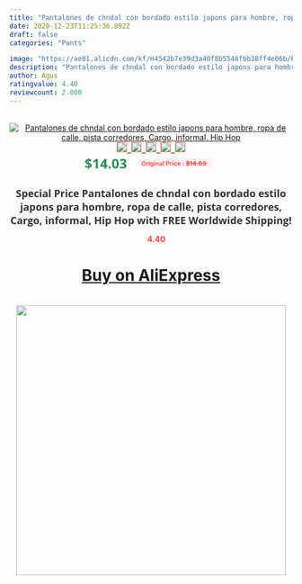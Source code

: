 ```yaml
---
title: "Pantalones de chndal con bordado estilo japons para hombre, ropa de calle, pista corredores, Cargo, informal, Hip Hop"
date: 2020-12-23T11:25:36.892Z
draft: false
categories: "Pants"

image: "https://ae01.alicdn.com/kf/H4542b7e39d3a40f8b5546fbb38ff4e06b/Pantalones-de-chndal-con-bordado-estilo-japons-para-hombre-ropa-de-calle-pista-corredores-Cargo-informal.jpg"
description: "Pantalones de chndal con bordado estilo japons para hombre, ropa de calle, pista corredores, Cargo, informal, Hip Hop"
author: Agus
ratingvalue: 4.40
reviewcount: 2.000
---
```

<br>
<div style="text-align: center;">
<a href="https://s.click.aliexpress.com/e/_AUO93r" target="_blank" rel="nofollow noopener noreferrer"><img alt="Pantalones de chndal con bordado estilo japons para hombre, ropa de calle, pista corredores, Cargo, informal, Hip Hop" class="magnifier-image" src="https://ae01.alicdn.com/kf/H4542b7e39d3a40f8b5546fbb38ff4e06b/Pantalones-de-chndal-con-bordado-estilo-japons-para-hombre-ropa-de-calle-pista-corredores-Cargo-informal.jpg_640x640.jpg">
<br>
<img style="border:1px solid salmon" src="https://ae01.alicdn.com/kf/H4542b7e39d3a40f8b5546fbb38ff4e06b/Pantalones-de-chndal-con-bordado-estilo-japons-para-hombre-ropa-de-calle-pista-corredores-Cargo-informal.jpg_120x120.jpg">&nbsp;&nbsp;<img style="border:1px solid salmon" src="https://ae01.alicdn.com/kf/Hee38bc32ca0f4ae89eaef11de4cf04ddx/Pantalones-de-chndal-con-bordado-estilo-japons-para-hombre-ropa-de-calle-pista-corredores-Cargo-informal.jpg_120x120.jpg">&nbsp;&nbsp;<img style="border:1px solid salmon" src="https://ae01.alicdn.com/kf/Hb72d1f5342794189bd3b74339afca731V/Pantalones-de-chndal-con-bordado-estilo-japons-para-hombre-ropa-de-calle-pista-corredores-Cargo-informal.jpg_120x120.jpg">&nbsp;&nbsp;<img style="border:1px solid salmon" src="https://ae01.alicdn.com/kf/H48505a7f7008416abc83cf8b50ea5cc7e/Pantalones-de-chndal-con-bordado-estilo-japons-para-hombre-ropa-de-calle-pista-corredores-Cargo-informal.jpg_120x120.jpg">&nbsp;&nbsp;<img style="border:1px solid salmon" src="https://ae01.alicdn.com/kf/Hf20b3b51647c494da575c934606e3155E/Pantalones-de-chndal-con-bordado-estilo-japons-para-hombre-ropa-de-calle-pista-corredores-Cargo-informal.jpg_120x120.jpg"></a></div><br0>
<div style="text-align: center;"><span style="background-color: white; border: 0px; box-sizing: border-box; color: seagreen; display: inline-block; font-family: &quot;open sans&quot; , &quot;arial&quot; , &quot;helvetica&quot; , sans-serif , &quot;heiti&quot;; font-size: 24px; font-stretch: inherit; font-weight: 700; line-height: inherit; margin: 0px 10px 0px 0px; padding: 0px; vertical-align: middle;">$14.03 </span>
<span style="background: rgb(255 , 241 , 241); border-radius: 3px; border: 0px; box-sizing: border-box; color: #ff4747; display: inline-block; font-family: inherit; font-size: 12px; font-stretch: inherit; font-style: inherit; font-variant: inherit; font-weight: 600; line-height: inherit; margin: 0px; padding: 2px 5px; transform: scale(0.9); vertical-align: middle;">Original Price : <b style="text-decoration: line-through;">$14.03 </b> &nbsp;&nbsp;</span></div>
<h1 style="color: #333333; display: inline-block; font-family: &quot;open sans&quot; , &quot;arial&quot; , &quot;helvetica&quot; , sans-serif , &quot;heiti&quot;; font-size: 18px; font-stretch: inherit; font-weight: 700; text-align: center;">Special Price Pantalones de chndal con bordado estilo japons para hombre, ropa de calle, pista corredores, Cargo, informal, Hip Hop with FREE Worldwide Shipping!</h1>
<div style="color: #ff4747; text-align: center;">
<img src="https://4.bp.blogspot.com/-M0ZcTcb-5uY/XleCXlxnR4I/AAAAAAAAAEc/OrjgMkXV1oMQFaCRZj5HQwOCBcu3w1FegCPcBGAYYCw/s1600/star.png" style="height: 15px;">&nbsp;<b>4.40</b></div>
<div class="button_cont" align="center"><a class="buynow_a" href="https://s.click.aliexpress.com/e/_AUO93r" target="_blank" rel="nofollow noopener noreferrer"><H1>Buy on AliExpress</H1></a></div><br>
<div class="separator" style="clear: both; text-align: center;">
<img src="https://lh3.googleusercontent.com/-pTy5HemUv9M/XlePHvY0dAI/AAAAAAAAAE4/0nX5iRUoIWY8eMW9Dpxeirr157OZliDIgCLcBGAsYHQ/s1600/badge.gif" width="480">
</div>
